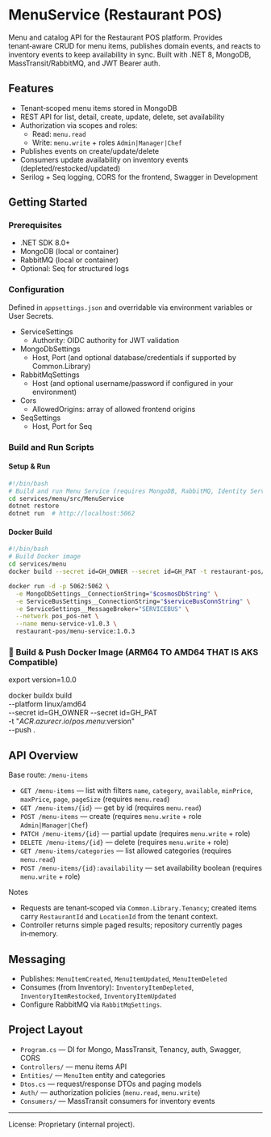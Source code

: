 # MenuService (Restaurant POS)

Menu and catalog API for the Restaurant POS platform. Provides tenant‑aware CRUD for menu items, publishes domain events, and reacts to inventory events to keep availability in sync. Built with .NET 8, MongoDB, MassTransit/RabbitMQ, and JWT Bearer auth.

## Features
- Tenant‑scoped menu items stored in MongoDB
- REST API for list, detail, create, update, delete, set availability
- Authorization via scopes and roles:
  - Read: `menu.read`
  - Write: `menu.write` + roles `Admin|Manager|Chef`
- Publishes events on create/update/delete
- Consumers update availability on inventory events (depleted/restocked/updated)
- Serilog + Seq logging, CORS for the frontend, Swagger in Development

## Getting Started

### Prerequisites
- .NET SDK 8.0+
- MongoDB (local or container)
- RabbitMQ (local or container)
- Optional: Seq for structured logs

### Configuration
Defined in `appsettings.json` and overridable via environment variables or User Secrets.

- ServiceSettings
  - Authority: OIDC authority for JWT validation
- MongoDbSettings
  - Host, Port (and optional database/credentials if supported by Common.Library)
- RabbitMqSettings
  - Host (and optional username/password if configured in your environment)
- Cors
  - AllowedOrigins: array of allowed frontend origins
- SeqSettings
  - Host, Port for Seq


### Build and Run Scripts

#### Setup & Run
```bash
#!/bin/bash
# Build and run Menu Service (requires MongoDB, RabbitMQ, Identity Service)
cd services/menu/src/MenuService
dotnet restore
dotnet run  # http://localhost:5062
```


#### Docker Build
```bash
#!/bin/bash
# Build Docker image
cd services/menu
docker build --secret id=GH_OWNER --secret id=GH_PAT -t restaurant-pos/menu-service:1.0.3 .

docker run -d -p 5062:5062 \
  -e MongoDbSettings__ConnectionString="$cosmosDbString" \
  -e ServiceBusSettings__ConnectionString="$serviceBusConnString" \
  -e ServiceSettings__MessageBroker="SERVICEBUS" \
  --network pos_pos-net \
  --name menu-service-v1.0.3 \
  restaurant-pos/menu-service:1.0.3
```

### 🐳 Build & Push Docker Image (ARM64 TO AMD64 THAT IS AKS Compatible)
export version=1.0.0

docker buildx build \
  --platform linux/amd64 \
  --secret id=GH_OWNER --secret id=GH_PAT \
  -t "$ACR.azurecr.io/pos.menu:$version" \
  --push .  


## API Overview

Base route: `/menu-items`

- `GET /menu-items` — list with filters `name`, `category`, `available`, `minPrice`, `maxPrice`, `page`, `pageSize` (requires `menu.read`)
- `GET /menu-items/{id}` — get by id (requires `menu.read`)
- `POST /menu-items` — create (requires `menu.write` + role `Admin|Manager|Chef`)
- `PATCH /menu-items/{id}` — partial update (requires `menu.write` + role)
- `DELETE /menu-items/{id}` — delete (requires `menu.write` + role)
- `GET /menu-items/categories` — list allowed categories (requires `menu.read`)
- `POST /menu-items/{id}:availability` — set availability boolean (requires `menu.write` + role)

Notes
- Requests are tenant‑scoped via `Common.Library.Tenancy`; created items carry `RestaurantId` and `LocationId` from the tenant context.
- Controller returns simple paged results; repository currently pages in‑memory.

## Messaging

- Publishes: `MenuItemCreated`, `MenuItemUpdated`, `MenuItemDeleted`
- Consumes (from Inventory): `InventoryItemDepleted`, `InventoryItemRestocked`, `InventoryItemUpdated`
- Configure RabbitMQ via `RabbitMqSettings`.

## Project Layout
- `Program.cs` — DI for Mongo, MassTransit, Tenancy, auth, Swagger, CORS
- `Controllers/` — menu items API
- `Entities/` — `MenuItem` entity and categories
- `Dtos.cs` — request/response DTOs and paging models
- `Auth/` — authorization policies (`menu.read`, `menu.write`)
- `Consumers/` — MassTransit consumers for inventory events

---

License: Proprietary (internal project).
